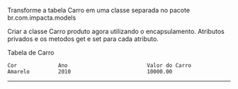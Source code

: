 
Transforme a tabela Carro em uma classe separada
no pacote br.com.impacta.models

 Criar a classe Carro produto agora utilizando o encapsulamento.
 Atributos privados e os metodos get e set para cada atributo.
 
 Tabela de Carro
 
	Cor				Ano							Valor do Carro
	Amarelo			2010						10000.00

-----------------------------------------------------------------



